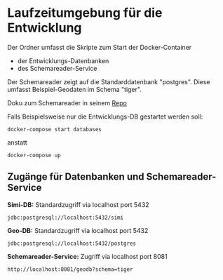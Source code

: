 # Laufzeitumgebung für die Entwicklung

Der Ordner umfasst die Skripte zum Start der Docker-Container
* der Entwicklungs-Datenbanken
* des Schemareader-Service

Der Schemareader zeigt auf die Standarddatenbank "postgres". Diese umfasst Beispiel-Geodaten im Schema "tiger".

Doku zum Schemareader in seinem [Repo](https://github.com/sogis/simi-schemareader)

Falls Beispielsweise nur die Entwicklungs-DB gestartet werden soll:

```shell script
docker-compose start databases
```

anstatt

```shell script
docker-compose up
```

## Zugänge für Datenbanken und Schemareader-Service

**Simi-DB:** Standardzugriff via localhost port 5432

```
jdbc:postgresql://localhost:5432/simi
```

**Geo-DB:** Standardzugriff via localhost port 5432

```
jdbc:postgresql://localhost:5432/postgres
```

**Schemareader-Service:** Zugriff via localhost port 8081

```
http://localhost:8081/geodb?schema=tiger
```